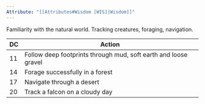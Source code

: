 ```yaml
---
Attribute: "[[Attributes#Wisdom [WIS]|Wisdom]]"
---
```

Familiarity with the natural world. Tracking creatures, foraging, navigation.

| **DC** | **Action**                                                      |
| ------ | --------------------------------------------------------------- |
| 11     | Follow deep footprints through mud, soft earth and loose gravel |
| 14     | Forage successfully in a forest                                 |
| 17     | Navigate through a desert                                       |
| 20     | Track a falcon on a cloudy day                                  |
